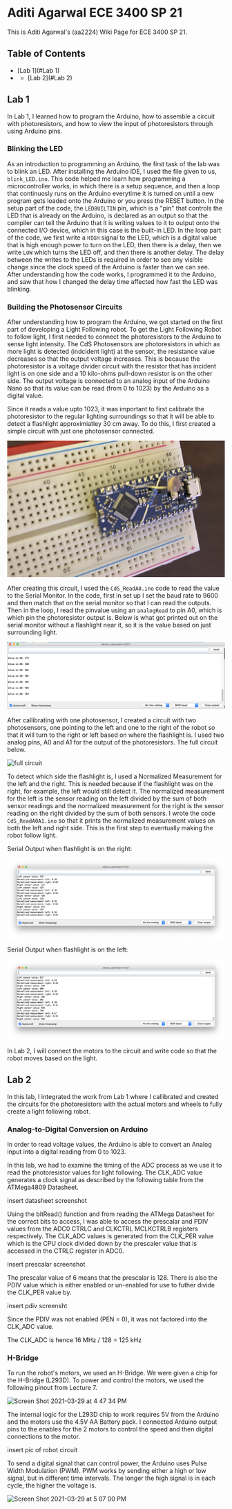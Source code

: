 # Aditi Agarwal ECE 3400 SP 21

This is Aditi Agarwal's (aa2224) Wiki Page for ECE 3400 SP 21. 

## Table of Contents
- [Lab 1](#Lab 1)
- - [Lab 2](#Lab 2)

## Lab 1

In Lab 1, I learned how to program the Arduino, how to assemble a circuit with photoresistors, and how to view the input of photoresistors through using Arduino pins. 

### Blinking the LED

As an introduction to programming an Arduino, the first task of the lab was to blink an LED. After installing the Arduino IDE, I used the file given to us, `blink_LED.ino`. This code helped me learn how programming a microcontroller works, in which there is a setup sequence, and then a loop that continuosly runs on the Arduino everytime it is turned on until a new program gets loaded onto the Arduino or you press the RESET button. In the setup part of the code, the `LEDBUILTIN` pin, which is a "pin" that controls the LED that is already on the Arduino, is declared as an output so that the compiler can tell the Arduino that it is writing values to it to output onto the connected I/O device, which in this case is the built-in LED. In the loop part of the code, we first write a `HIGH` signal to the LED, which is a digital value that is high enough power to turn on the LED, then there is a delay, then we write `LOW` which turns the LED off, and then there is another delay. The delay between the writes to the LEDs is required in order to see any visible change since the clock speed of the Arduino is faster than we can see. After understanding how the code works, I programmed it to the Arduino, and saw that how I changed the delay time affected how fast the LED was blinking. 

### Building the Photosensor Circuits

After understanding how to program the Arduino, we got started on the first part of developing a Light Following robot. To get the Light Following Robot to follow light, I first needed to connect the photoresistors to the Arduino to sense light intensity. The CdS Photosensors are photoresistors in which as more light is detected (indcident light) at the sensor, the resistance value decreases so that the output voltage increases. This is because the photoresistor is a voltage divider circuit with the resistor that has incident light is on one side and a 10 kilo-ohms pull-down resistor is on the other side. The output voltage is connected to an analog input of the Arduino Nano so that its value can be read (from 0 to 1023) by the Arduino as a digital value. 

 Since it reads a value upto 1023, it was important to first calibrate the photoresistor to the regular lighting surroundings so that it will be able to detect a flashlight approximiatley 30 cm away. To do this, I first created a simple circuit with just one photosensor connected. 
 
![one photosensor circuit](single_photoresistor_circuit.png)


After creating this circuit, I used the `CdS_ReadA0.ino` code to read the value to the Serial Monitor. In the code, first in set up I set the baud rate to 9600 and then match that on the serial monitor so that I can read the outputs. Then in the loop, I read the pinvalue using an `analogRead` to pin A0, which is which pin the photoresistor output is. Below is what got printed out on the serial monitor without a flashlight near it, so it is the value based on just surrounding light.

![img2](one_photoresistor_serial.png)


After callibrating with one photosensor, I created a circuit with two photosensors, one pointing to the left and one to the right of the robot so that it will turn to the right or left based on where the flashlight is. I used two analog pins, A0 and A1 for the output of the photoresistors. The full circuit below. 

![full circuit](full_circuit.png)

To detect which side the flashlight is, I used a Normalized Measurement for the left and the right. This is needed because if the flashlight was on the right, for example, the left would still detect it. The normalized measurement for the left is the sensor reading on the left divided by the sum of both sensor readings and the normalized measurement for the right is the sensor reading on the right divided by the sum of both sensors. I wrote the code `CdS_ReadA0A1.ino` so that it prints the normalized measurement values on both the left and right side. This is the first step to eventually making the robot follow light.

Serial Output when flashlight is on the right:

![img4](photoresistor_right.png)


Serial Output when flashlight is on the left:

![img5](photoresistor_left.png)


In Lab 2, I will connect the motors to the circuit and write code so that the robot moves based on the light.
 

## Lab 2

In this lab, I integrated the work from Lab 1 where I callibrated and created the circuits for the photoresistors with the actual motors and wheels to fully create a light following robot. 

### Analog-to-Digital Conversion on Arduino

In order to read voltage values, the Arduino is able to convert an Analog input into a digital reading from 0 to 1023. 

In this lab, we had to examine the timing of the ADC process as we use it to read the photoresistor values for light following. The CLK_ADC value generates a clock signal as described by the following table from the ATMega4809 Datasheet. 

insert datasheet screenshot

Using the bitRead() function and from reading the ATMega Datasheet for the correct bits to access, I was able to access the prescalar and PDIV values from the ADC0 CTRLC and CLKCTRL MCLKCTRLB registers respectively. The CLK_ADC values is generated from the CLK_PER value which is the CPU clock divided down by the prescaler value that is accessed in the CTRLC register in ADC0. 

insert prescalar screenshot

The prescalar value of 6 means that the prescalar is 128. There is also the PDIV value which is either enabled or un-enabled for use to futher divide the CLK_PER value by. 

insert pdiv screensht

Since the PDIV was not enabled (PEN = 0), it was not factored into the CLK_ADC value.

The CLK_ADC is hence 16 MHz / 128 = 125 kHz

### H-Bridge

To run the robot's motors, we used an H-Bridge. We were given a chip for the H-Bridge (L293D). To power and control the motors, we used the following pinout from Lecture 7.


<img width="694" alt="Screen Shot 2021-03-29 at 4 47 34 PM" src="https://user-images.githubusercontent.com/45053255/112898132-782f3100-90ae-11eb-8d56-598d2129cb8e.png">

The internal logic for the L293D chip to work requires 5V from the Arduino and the motors use the 4.5V AA Battery pack. I connected Arduino output pins to the enables for the 2 motors to control the speed and then digital connections to the motor. 

insert pic of robot circuit

To send a digital signal that can control power, the Arduino uses Pulse Width Modulation (PWM). PWM works by sending either a high or low signal, but in different time intervals. The longer the high signal is in each cycle, the higher the voltage is. 

<img width="414" alt="Screen Shot 2021-03-29 at 5 07 00 PM" src="https://user-images.githubusercontent.com/45053255/112900226-2dfb7f00-90b1-11eb-8916-f4a08e43d875.png">



